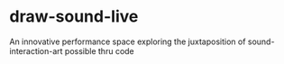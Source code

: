 # draw-sound-live
An innovative performance space exploring the juxtaposition of sound-interaction-art possible thru code
